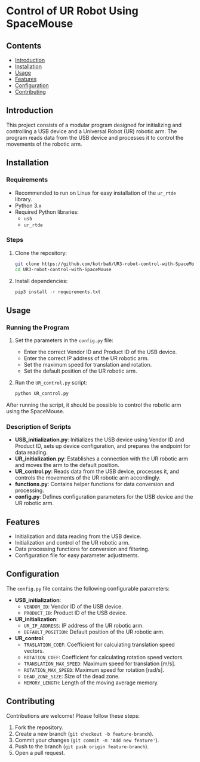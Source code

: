 # Control of UR Robot Using SpaceMouse

## Contents
- [Introduction](#introduction)
- [Installation](#installation)
- [Usage](#usage)
- [Features](#features)
- [Configuration](#configuration)
- [Contributing](#contributing)

## Introduction
This project consists of a modular program designed for initializing and controlling a USB device and a Universal Robot (UR) robotic arm. The program reads data from the USB device and processes it to control the movements of the robotic arm.

## Installation
### Requirements
- Recommended to run on Linux for easy installation of the `ur_rtde` library.
- Python 3.x
- Required Python libraries:
  - `usb`
  - `ur_rtde`

### Steps
1. Clone the repository:
    ```bash
    git clone https://github.com/kotrba6/UR3-robot-control-with-SpaceMouse.git
    cd UR3-robot-control-with-SpaceMouse
    ```
2. Install dependencies:
    ```bash
    pip3 install -r requirements.txt
    ```

## Usage
### Running the Program
1. Set the parameters in the `config.py` file:
   - Enter the correct Vendor ID and Product ID of the USB device.
   - Enter the correct IP address of the UR robotic arm.
   - Set the maximum speed for translation and rotation.
   - Set the default position of the UR robotic arm.

2. Run the `UR_control.py` script:
    ```bash
    python UR_control.py
    ```

After running the script, it should be possible to control the robotic arm using the SpaceMouse.

### Description of Scripts
- **USB_initialization.py**: Initializes the USB device using Vendor ID and Product ID, sets up device configuration, and prepares the endpoint for data reading.
- **UR_initialization.py**: Establishes a connection with the UR robotic arm and moves the arm to the default position.
- **UR_control.py**: Reads data from the USB device, processes it, and controls the movements of the UR robotic arm accordingly.
- **functions.py**: Contains helper functions for data conversion and processing.
- **config.py**: Defines configuration parameters for the USB device and the UR robotic arm.

## Features
- Initialization and data reading from the USB device.
- Initialization and control of the UR robotic arm.
- Data processing functions for conversion and filtering.
- Configuration file for easy parameter adjustments.

## Configuration
The `config.py` file contains the following configurable parameters:
- **USB_initialization**:
  - `VENDOR_ID`: Vendor ID of the USB device.
  - `PRODUCT_ID`: Product ID of the USB device.
- **UR_initialization**:
  - `UR_IP_ADDRESS`: IP address of the UR robotic arm.
  - `DEFAULT_POSITION`: Default position of the UR robotic arm.
- **UR_control**:
  - `TRASLATION_COEF`: Coefficient for calculating translation speed vectors.
  - `ROTATION_COEF`: Coefficient for calculating rotation speed vectors.
  - `TRANSLATION_MAX_SPEED`: Maximum speed for translation [m/s].
  - `ROTATION_MAX_SPEED`: Maximum speed for rotation [rad/s].
  - `DEAD_ZONE_SIZE`: Size of the dead zone.
  - `MEMORY_LENGTH`: Length of the moving average memory.

## Contributing
Contributions are welcome! Please follow these steps:
1. Fork the repository.
2. Create a new branch (`git checkout -b feature-branch`).
3. Commit your changes (`git commit -m 'Add new feature'`).
4. Push to the branch (`git push origin feature-branch`).
5. Open a pull request.
